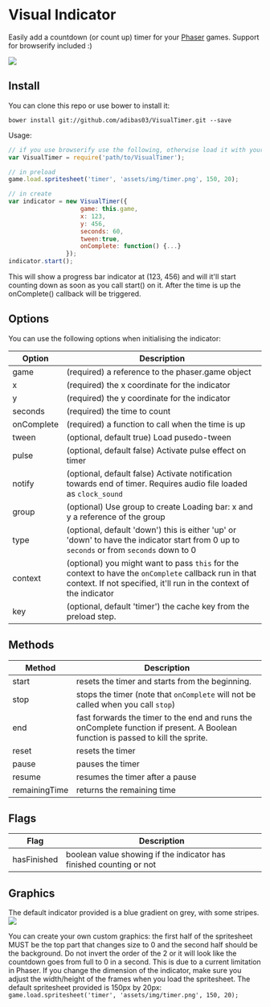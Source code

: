 # Visual Indicator

Easily add a countdown (or count up) timer for your [Phaser](http://phaser.io) games. Support for browserify included :)

![](demo.gif)

## Install

You can clone this repo or use bower to install it:
```
bower install git://github.com/adibas03/VisualTimer.git --save
```

Usage:
```javascript
// if you use browserify use the following, otherwise load it with your preferred method
var VisualTimer = require('path/to/VisualTimer');

// in preload
game.load.spritesheet('timer', 'assets/img/timer.png', 150, 20);

// in create
var indicator = new VisualTimer({
					game: this.game,
					x: 123,
					y: 456,
					seconds: 60,
					tween:true,
					onComplete: function() {...}
				});
indicator.start();
```

This will show a progress bar indicator at (123, 456) and will it'll start counting down as soon as you call start() on it. After the time is up the onComplete() callback will be triggered.

## Options
You can use the following options when initialising the indicator:

| Option | Description |
|--------|-------------|
| game| (required) a reference to the phaser.game object|
| x| (required) the x coordinate for the indicator|
| y| (required) the y coordinate for the indicator|
| seconds| (required) the time to count|
| onComplete| (required) a function to call when the time is up|
| tween | (optional, default true) Load pusedo-tween |
| pulse | (optional, default false) Activate pulse effect on timer |
| notify | (optional, default false) Activate notification towards end of timer. Requires audio file loaded as `clock_sound` |
| group | (optional) Use group to create Loading bar: x and y a reference of the group |
| type| (optional, default 'down') this is either 'up' or 'down' to have the indicator start from 0 up to `seconds` or from `seconds` down to 0|
| context| (optional) you might want to pass `this` for the context to have the `onComplete` callback run in that context. If not specified, it'll run in the context of the indicator|
| key| (optional, default 'timer') the cache key from the preload step.|


## Methods

| Method | Description |
|--------|-------------|
| start| resets the timer and starts from the beginning.|
| stop| stops the timer (note that `onComplete` will not be called when you call `stop`)|
| end| fast forwards the timer to the end and runs the  onComplete function if present. A Boolean function is passed to kill the sprite.|
| reset| resets the timer|
| pause| pauses the timer|
| resume| resumes the timer after a pause|
| remainingTime| returns the remaining time|


## Flags

| Flag | Description |
|--------|-------------|
| hasFinished | boolean value showing if the indicator has finished counting or not |


## Graphics
The default indicator provided is a blue gradient on grey, with some stripes.
![](assets/img/timer.png)

You can create your own custom graphics: the first half of the spritesheet MUST be the top part that changes size to 0 and the second half should be the background. Do not invert the order of the 2 or it will look like the countdown goes from full to 0 in a second.
This is due to a current limitation in Phaser.
If you change the dimension of the indicator, make sure you adjust the width/height of the frames when you load the spritesheet. The default spritesheet provided is 150px by 20px:
`game.load.spritesheet('timer', 'assets/img/timer.png', 150, 20);`
